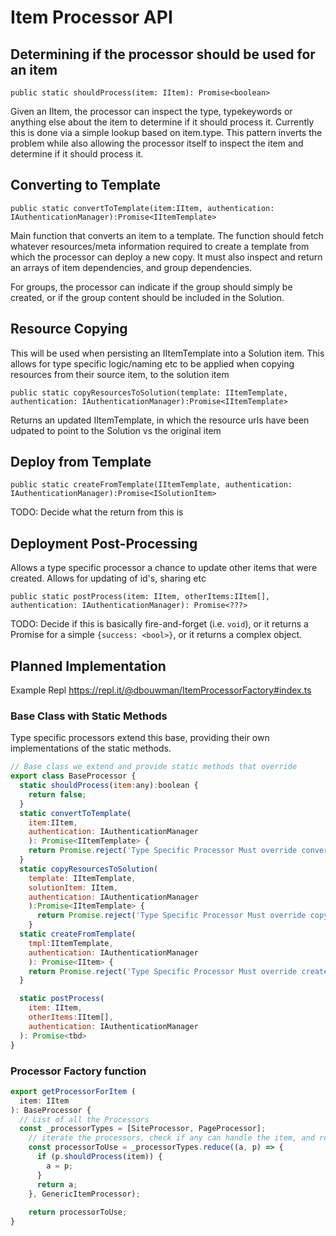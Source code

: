 # Item Processor API

## Determining if the processor should be used for an item

`public static shouldProcess(item: IItem): Promise<boolean>`

Given an IItem, the processor can inspect the type, typekeywords or anything else about the item to determine if it should process it. Currently this is done via a simple lookup based on item.type. This pattern inverts the problem while also allowing the processor itself to inspect the item and determine if it should process it.

## Converting to Template

`public static convertToTemplate(item:IItem, authentication: IAuthenticationManager):Promise<IItemTemplate>`

Main function that converts an item to a template. The function should fetch whatever resources/meta information required to create a template from which the processor can deploy a new copy. It must also inspect and return an arrays of item dependencies, and group dependencies. 

For groups, the processor can indicate if the group should simply be created, or if the group content should be included in the Solution.


## Resource Copying
This will be used when persisting an IItemTemplate into a Solution item. This allows for type specific logic/naming etc to be applied when copying resources from their source item, to the solution item

`public static copyResourcesToSolution(template: IItemTemplate, authentication: IAuthenticationManager):Promise<IItemTemplate>`

Returns an updated IItemTemplate, in which the resource urls have been udpated to point to the Solution vs the original item

## Deploy from Template

`public static createFromTemplate(IItemTemplate, authentication: IAuthenticationManager):Promise<ISolutionItem>`

TODO: Decide what the return from this is


## Deployment Post-Processing
Allows a type specific processor a chance to update other items that were created. Allows for updating of id's, sharing etc

`public static postProcess(item: IItem, otherItems:IItem[], authentication: IAuthenticationManager): Promise<???>`

TODO: Decide if this is basically fire-and-forget (i.e. `void`), or it returns a Promise for a simple `{success: <bool>}`, or it returns a complex object.


## Planned Implementation
Example Repl https://repl.it/@dbouwman/ItemProcessorFactory#index.ts

### Base Class with Static Methods
Type specific processors extend this base, providing their own implementations of the static methods.

```js
// Base class we extend and provide static methods that override
export class BaseProcessor {
  static shouldProcess(item:any):boolean {
    return false;
  }
  static convertToTemplate(
    item:IItem, 
    authentication: IAuthenticationManager
    ): Promise<IItemTemplate> {
    return Promise.reject('Type Specific Processor Must override convertToTemplate()');
  }
  static copyResourcesToSolution(
    template: IItemTemplate,
    solutionItem: IItem,
    authentication: IAuthenticationManager
    ):Promise<IItemTemplate> {
      return Promise.reject('Type Specific Processor Must override copyResourcesToSolution()');
    }
  static createFromTemplate(
    tmpl:IItemTemplate,
    authentication: IAuthenticationManager
    ): Promise<IItem> {
    return Promise.reject('Type Specific Processor Must override createFromTemplate()');
  }

  static postProcess(
    item: IItem, 
    otherItems:IItem[], 
    authentication: IAuthenticationManager
  ): Promise<tbd>
}
```

### Processor Factory function

```js
export getProcessorForItem (
  item: IItem
): BaseProcessor {
  // List of all the Processors
  const _processorTypes = [SiteProcessor, PageProcessor];
    // iterate the processors, check if any can handle the item, and return an instance
    const processorToUse = _processorTypes.reduce((a, p) => {
      if (p.shouldProcess(item)) {
        a = p;
      }
      return a;
    }, GenericItemProcessor);
    
    return processorToUse;
}
```